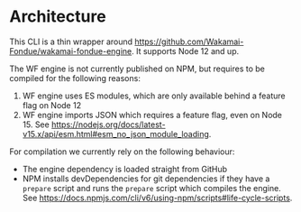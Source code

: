 # Architecture

This CLI is a thin wrapper around https://github.com/Wakamai-Fondue/wakamai-fondue-engine.
It supports Node 12 and up.

The WF engine is not currently published on NPM, but requires to be compiled for the following reasons:

1. WF engine uses ES modules, which are only available behind a feature flag on Node 12
2. WF engine imports JSON which requires a feature flag, even on Node 15. See https://nodejs.org/docs/latest-v15.x/api/esm.html#esm_no_json_module_loading.

For compilation we currently rely on the following behaviour:

-   The engine dependency is loaded straight from GitHub
-   NPM installs devDependencies for git dependencies if they have a `prepare` script and runs the `prepare` script which compiles the engine. See https://docs.npmjs.com/cli/v6/using-npm/scripts#life-cycle-scripts.
